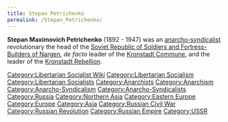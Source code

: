 ```yaml
---
title: Stepan Petrichenko
permalink: /Stepan_Petrichenko/
---
```


**Stepan Maximovich Petrichenko** (1892 - 1947) was an
[anarcho-syndicalist](Anarcho-Syndicalism "wikilink") revolutionary the
head of the [Soviet Republic of Soldiers and Fortress-Builders of
Nargen](Soviet_Republic_of_Soldiers_and_Fortress-Builders_of_Nargen "wikilink"),
*de facto* leader of the [Kronstadt
Commune](Kronstadt_Commune "wikilink"), and the leader of the [Kronstadt
Rebellion](Kronstadt_Rebellion "wikilink").

[Category:Libertarian Socialist
Wiki](Category:Libertarian_Socialist_Wiki "wikilink")
[Category:Libertarian
Socialism](Category:Libertarian_Socialism "wikilink")
[Category:Libertarian
Socialists](Category:Libertarian_Socialists "wikilink")
[Category:Anarchists](Category:Anarchists "wikilink")
[Category:Anarchism](Category:Anarchism "wikilink")
[Category:Anarcho-Syndicalism](Category:Anarcho-Syndicalism "wikilink")
[Category:Anarcho-Syndicalists](Category:Anarcho-Syndicalists "wikilink")
[Category:Russia](Category:Russia "wikilink") [Category:Northern
Asia](Category:Northern_Asia "wikilink") [Category:Eastern
Europe](Category:Eastern_Europe "wikilink")
[Category:Europe](Category:Europe "wikilink")
[Category:Asia](Category:Asia "wikilink") [Category:Russian Civil
War](Category:Russian_Civil_War "wikilink") [Category:Russian
Revolution](Category:Russian_Revolution "wikilink") [Category:Russian
Empire](Category:Russian_Empire "wikilink")
[Category:USSR](Category:USSR "wikilink")